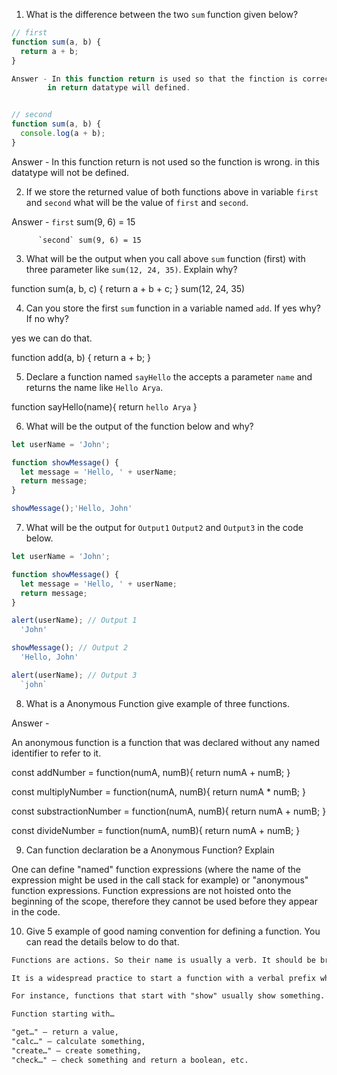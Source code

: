 1. What is the difference between the two `sum` function given below?

```js
// first
function sum(a, b) {
  return a + b;
}

Answer - In this function return is used so that the finction is correct.
        in return datatype will defined.


// second
function sum(a, b) {
  console.log(a + b);
}
```
Answer - In this function return is not used so the function is wrong.
        in this datatype will not be defined.


2. If we store the returned value of both functions above in variable `first` and `second` what will be the value of `first` and `second`.

Answer - `first` sum(9, 6) = 15
                    
          `second` sum(9, 6) = 15
                    

3. What will be the output when you call above `sum` function (first) with three parameter like `sum(12, 24, 35)`. Explain why?

function sum(a, b, c) {
  return a + b + c;
}
sum(12, 24, 35)


4. Can you store the first `sum` function in a variable named `add`. If yes why? If no why?

 yes we can do that.

  function add(a, b) {
  return a + b;
}

5. Declare a function named `sayHello` the accepts a parameter `name` and returns the name like `Hello Arya`.

function sayHello(name){
    return `hello Arya`
}


6. What will be the output of the function below and why?

```js
let userName = 'John';

function showMessage() {
  let message = 'Hello, ' + userName;
  return message;
}

showMessage();'Hello, John'
```

7. What will be the output for `Output1` `Output2` and `Output3` in the code below.

```js
let userName = 'John';

function showMessage() {
  let message = 'Hello, ' + userName;
  return message;
}

alert(userName); // Output 1 
  'John'

showMessage(); // Output 2
  'Hello, John'

alert(userName); // Output 3
  `john`

```

8. What is a Anonymous Function give example of three functions.

Answer - 

An anonymous function is a function that was declared without any named identifier to refer to it.

const addNumber = function(numA, numB){
  return numA + numB;
}

const multiplyNumber = function(numA, numB){
  return numA * numB;
}

const substractionNumber = function(numA, numB){
  return numA + numB;
}

const divideNumber = function(numA, numB){
  return numA + numB;
}



9. Can function declaration be a Anonymous Function? Explain

One can define "named" function expressions (where the name of the expression might be used in the call stack for example) or "anonymous" function expressions. Function expressions are not hoisted onto the beginning of the scope, therefore they cannot be used before they appear in the code.


10. Give 5 example of good naming convention for defining a function. You can read the details below to do that.

```md
Functions are actions. So their name is usually a verb. It should be brief, as accurate as possible and describe what the function does, so that someone reading the code gets an indication of what the function does.

It is a widespread practice to start a function with a verbal prefix which vaguely describes the action. There must be an agreement within the team on the meaning of the prefixes.

For instance, functions that start with "show" usually show something.

Function starting with…

"get…" – return a value,
"calc…" – calculate something,
"create…" – create something,
"check…" – check something and return a boolean, etc.
```
